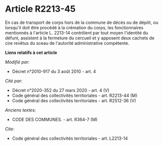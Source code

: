 # Article R2213-45

En cas de transport de corps hors de la commune de décès ou de dépôt, ou lorsqu'il doit être procédé à la crémation du corps,
les fonctionnaires mentionnés à l'article L. 2213-14 contrôlent par tout moyen l'identité du défunt, assistent à la fermeture
du cercueil et y apposent deux cachets de cire revêtus du sceau de l'autorité administrative compétente.

**Liens relatifs à cet article**

_Modifié par_:

  - Décret n°2010-917 du 3 août 2010 - art. 4

_Cité par_:

  - Décret n°2020-352 du 27 mars 2020 - art. 4 (V)
  - Code général des collectivités territoriales - art. R2213-44 (M)
  - Code général des collectivités territoriales - art. R2512-36 (V)

_Anciens textes_:

  - CODE DES COMMUNES. - art. R364-7 (M)

_Cite_:

  - Code général des collectivités territoriales - art. L2213-14
